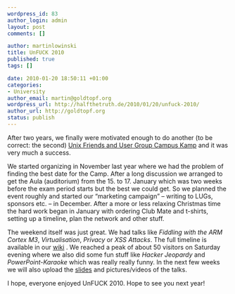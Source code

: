 ```yaml
--- 
wordpress_id: 83
author_login: admin
layout: post
comments: []

author: martinlowinski
title: UnFUCK 2010
published: true
tags: []

date: 2010-01-20 18:50:11 +01:00
categories: 
- University
author_email: martin@goldtopf.org
wordpress_url: http://halfthetruth.de/2010/01/20/unfuck-2010/
author_url: http://goldtopf.org
status: publish
---
```

After two years, we finally were motivated enough to do another (to be correct: the second) <a href="http://unfuck.eu/">Unix Friends and User Group Campus Kamp</a> and it was very much a success.

We started organizing in November last year where we had the problem  of finding the best date for the Camp. After a long discussion we  arranged to get the Aula (auditorium) from the 15. to 17. January which  was two weeks before the exam period starts but the best we could get.  So we planned the event roughly and started our &ldquo;marketing campaign&rdquo; &ndash;  writing to LUGs, sponsors etc. &ndash; in December. After a more or less  relaxing Christmas time the hard work began in January with ordering  Club Mate and t-shirts, setting up a timeline, plan the network and  other stuff.

The weekend itself was just great. We had talks like <em>Fiddling with the ARM Cortex M3</em>, <em>Virtualisation</em>, <em>Privacy</em> or <em>XSS Attacks</em>. The full timeline is available in our <a href="http://unfuck.eu/2010/doku.php/timeline">wiki</a> . We reached a peak of about 50 visitors on Saturday evening where we also did some fun stuff like <em>Hacker Jeopardy</em> and <em>PowerPoint-Karaoke</em> which was really really funny. In the next few weeks we will also upload the <a href="http://unfuck.eu/2010/doku.php/slides">slides</a> and pictures/videos of the talks.

I hope, everyone enjoyed UnFUCK 2010. Hope to see you next year!
